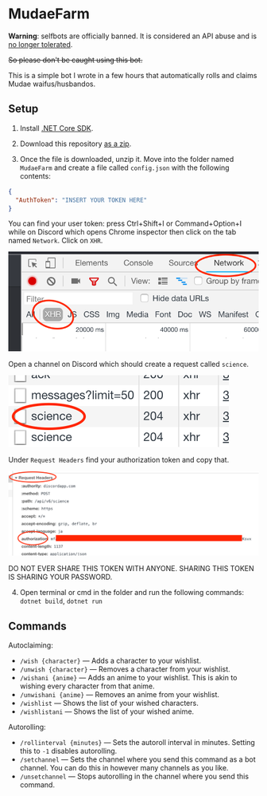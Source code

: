 # MudaeFarm

**Warning**: selfbots are officially banned. It is considered an API abuse and is [no longer tolerated](https://support.discordapp.com/hc/en-us/articles/115002192352-Automated-user-accounts-self-bots-).

~~So please don't be caught using this bot.~~

This is a simple bot I wrote in a few hours that automatically rolls and claims Mudae waifus/husbandos.

## Setup

1. Install [.NET Core SDK](https://dotnet.microsoft.com/download).

2. Download this repository [as a zip](https://github.com/phosphene47/MudaeFarm/archive/master.zip).

3. Once the file is downloaded, unzip it. Move into the folder named `MudaeFarm` and create a file called `config.json` with the following contents:

```json
{
  "AuthToken": "INSERT YOUR TOKEN HERE"
}
```

You can find your user token: press Ctrl+Shift+I or Command+Option+I while on Discord which opens Chrome inspector then click on the tab named `Network`. Click on `XHR`.

![xhr](images/xhr.png)

Open a channel on Discord which should create a request called `science`.

![science](images/science.png)

Under `Request Headers` find your authorization token and copy that.

![headers](images/headers.png)

DO NOT EVER SHARE THIS TOKEN WITH ANYONE. SHARING THIS TOKEN IS SHARING YOUR PASSWORD.

4. Open terminal or cmd in the folder and run the following commands: `dotnet build`, `dotnet run`

## Commands

Autoclaiming:

- `/wish {character}` — Adds a character to your wishlist.
- `/unwish {character}` — Removes a character from your wishlist.
- `/wishani {anime}` — Adds an anime to your wishlist. This is akin to wishing every character from that anime.
- `/unwishani {anime}` — Removes an anime from your wishlist.
- `/wishlist` — Shows the list of your wished characters.
- `/wishlistani` — Shows the list of your wished anime.

Autorolling:

- `/rollinterval {minutes}` — Sets the autoroll interval in minutes. Setting this to `-1` disables autorolling.
- `/setchannel` — Sets the channel where you send this command as a bot channel. You can do this in however many channels as you like.
- `/unsetchannel` — Stops autorolling in the channel where you send this command.
